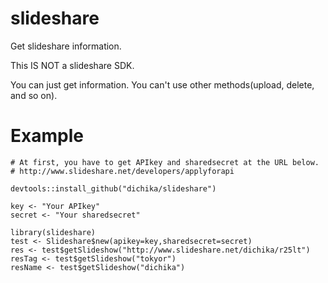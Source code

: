 slideshare
==========
Get slideshare information.

This IS NOT a slideshare SDK.

You can just get information. You can't use other methods(upload, delete, and so on).

# Example
```
# At first, you have to get APIkey and sharedsecret at the URL below.
# http://www.slideshare.net/developers/applyforapi

devtools::install_github("dichika/slideshare")

key <- "Your APIkey"
secret <- "Your sharedsecret" 

library(slideshare)
test <- Slideshare$new(apikey=key,sharedsecret=secret)
res <- test$getSlideshow("http://www.slideshare.net/dichika/r25lt")
resTag <- test$getSlideshow("tokyor")
resName <- test$getSlideshow("dichika")
```
